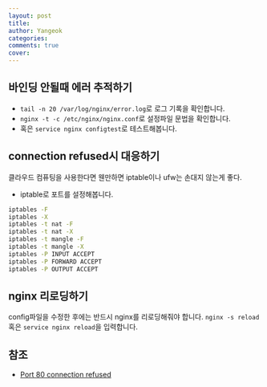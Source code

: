 ```yaml
---
layout: post
title:
author: Yangeok
categories:
comments: true
cover:
---
```


## 바인딩 안될때 에러 추적하기

- `tail -n 20 /var/log/nginx/error.log`로 로그 기록을 확인합니다.
- `nginx -t -c /etc/nginx/nginx.conf`로 설정파일 문법을 확인합니다.
- 혹은 `service nginx configtest`로 테스트해봅니다.

## connection refused시 대응하기

클라우드 컴퓨팅을 사용한다면 웬만하면 iptable이나 ufw는 손대지 않는게 좋다.

- iptable로 포트를 설정해봅니다.

```sh
iptables -F
iptables -X
iptables -t nat -F
iptables -t nat -X
iptables -t mangle -F
iptables -t mangle -X
iptables -P INPUT ACCEPT
iptables -P FORWARD ACCEPT
iptables -P OUTPUT ACCEPT
```

## nginx 리로딩하기

config파일을 수정한 후에는 반드시 nginx를 리로딩해줘야 합니다. `nginx -s reload` 혹은 `service nginx reload`을 입력합니다.

## 참조

- [Port 80 connection refused](https://askubuntu.com/questions/676434/port-80-connection-refused)
